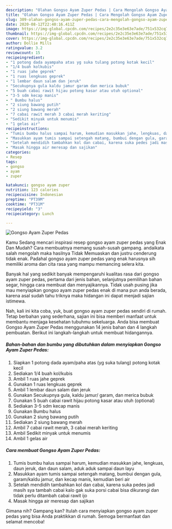 ```yaml
---
description: "Olahan Gongso Ayam Zuper Pedas | Cara Mengolah Gongso Ayam Zuper Pedas Yang Sempurna"
title: "Olahan Gongso Ayam Zuper Pedas | Cara Mengolah Gongso Ayam Zuper Pedas Yang Sempurna"
slug: 309-olahan-gongso-ayam-zuper-pedas-cara-mengolah-gongso-ayam-zuper-pedas-yang-sempurna
date: 2020-08-12T22:40:16.411Z
image: https://img-global.cpcdn.com/recipes/2e2c35e3e63e7ade/751x532cq70/gongso-ayam-zuper-pedas-foto-resep-utama.jpg
thumbnail: https://img-global.cpcdn.com/recipes/2e2c35e3e63e7ade/751x532cq70/gongso-ayam-zuper-pedas-foto-resep-utama.jpg
cover: https://img-global.cpcdn.com/recipes/2e2c35e3e63e7ade/751x532cq70/gongso-ayam-zuper-pedas-foto-resep-utama.jpg
author: Dollie Mills
ratingvalue: 3.2
reviewcount: 15
recipeingredient:
- "1 potong dada ayampaha atas yg suka tulang potong kotak kecil"
- "1/4 buah kolkubis"
- "1 ruas jahe geprek"
- "1 ruas lengkuas geprek"
- "1 lembar daun salam dan jeruk"
- "Secukupnya gula kaldu jamur garam dan merica bubuk"
- "5 buah cabai rawit hijau potong kasar atau utuh optional"
- "3-5 sdm kecap manis"
- " Bumbu halus"
- "2 siung bawang putih"
- "2 siung bawang merah"
- "7 cabai rawit merah 3 cabai merah keriting"
- "Sedikit minyak untuk menumis"
- "1 gelas air"
recipeinstructions:
- "Tumis bumbu halus sampai harum, kemudian masukkan jahe, lengkuas, daun jeruk, dan daun salam, aduk aduk sampai daun layu"
- "Masukkan ayam tumis sampai setengah matang, bumbui dengan gula, garam/kaldu jamur, dan kecap manis, kemudian beri air"
- "Setelah mendidih tambahkan kol dan cabai, karena suka pedes jadi masih sya tambah cabai kalo gak suka porsi cabai bisa dikurangi dan tidak perlu ditambah cabai rawit ijo"
- "Masak hingga air meresap dan sajikan"
categories:
- Resep
tags:
- gongso
- ayam
- zuper

katakunci: gongso ayam zuper 
nutrition: 123 calories
recipecuisine: Indonesian
preptime: "PT39M"
cooktime: "PT31M"
recipeyield: "3"
recipecategory: Lunch

---
```



![Gongso Ayam Zuper Pedas](https://img-global.cpcdn.com/recipes/2e2c35e3e63e7ade/751x532cq70/gongso-ayam-zuper-pedas-foto-resep-utama.jpg)

Kamu Sedang mencari inspirasi resep gongso ayam zuper pedas yang Enak Dan Mudah? Cara membuatnya memang susah-susah gampang. andaikata salah mengolah maka hasilnya Tidak Memuaskan dan justru cenderung tidak enak. Padahal gongso ayam zuper pedas yang enak harusnya sih memiliki aroma dan cita rasa yang mampu memancing selera kita.

Banyak hal yang sedikit banyak mempengaruhi kualitas rasa dari gongso ayam zuper pedas, pertama dari jenis bahan, selanjutnya pemilihan bahan segar, hingga cara membuat dan menyajikannya. Tidak usah pusing jika mau menyiapkan gongso ayam zuper pedas enak di mana pun anda berada, karena asal sudah tahu triknya maka hidangan ini dapat menjadi sajian istimewa.




Nah, kali ini kita coba, yuk, buat gongso ayam zuper pedas sendiri di rumah. Tetap berbahan yang sederhana, sajian ini bisa memberi manfaat untuk membantu menjaga kesehatan tubuhmu sekeluarga. Anda bisa membuat Gongso Ayam Zuper Pedas menggunakan 14 jenis bahan dan 4 langkah pembuatan. Berikut ini langkah-langkah untuk membuat hidangannya.

<!--inarticleads1-->

##### Bahan-bahan dan bumbu yang dibutuhkan dalam menyiapkan Gongso Ayam Zuper Pedas:

1. Siapkan 1 potong dada ayam/paha atas (yg suka tulang) potong kotak kecil
1. Sediakan 1/4 buah kol/kubis
1. Ambil 1 ruas jahe geprek
1. Gunakan 1 ruas lengkuas geprek
1. Ambil 1 lembar daun salam dan jeruk
1. Gunakan Secukupnya gula, kaldu jamur/ garam, dan merica bubuk
1. Gunakan 5 buah cabai rawit hijau potong kasar atau utuh (optional)
1. Sediakan 3-5 sdm kecap manis
1. Gunakan  Bumbu halus
1. Gunakan 2 siung bawang putih
1. Sediakan 2 siung bawang merah
1. Ambil 7 cabai rawit merah, 3 cabai merah keriting
1. Ambil Sedikit minyak untuk menumis
1. Ambil 1 gelas air




<!--inarticleads2-->

##### Cara membuat Gongso Ayam Zuper Pedas:

1. Tumis bumbu halus sampai harum, kemudian masukkan jahe, lengkuas, daun jeruk, dan daun salam, aduk aduk sampai daun layu
1. Masukkan ayam tumis sampai setengah matang, bumbui dengan gula, garam/kaldu jamur, dan kecap manis, kemudian beri air
1. Setelah mendidih tambahkan kol dan cabai, karena suka pedes jadi masih sya tambah cabai kalo gak suka porsi cabai bisa dikurangi dan tidak perlu ditambah cabai rawit ijo
1. Masak hingga air meresap dan sajikan




Gimana nih? Gampang kan? Itulah cara menyiapkan gongso ayam zuper pedas yang bisa Anda praktikkan di rumah. Semoga bermanfaat dan selamat mencoba!
